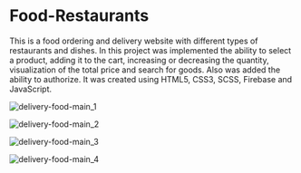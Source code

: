 # Food-Restaurants
This is a food ordering and delivery website with different types of restaurants and dishes. In this project was implemented the ability to select a product, adding it to the cart, increasing or decreasing the quantity, visualization of the total price and search for goods. Also was added the ability to authorize. It was created using HTML5, CSS3, SCSS, Firebase and JavaScript. 


![delivery-food-main_1](https://user-images.githubusercontent.com/78507597/193125945-9d0f1d04-a804-43e1-98c4-626b39dc1dc4.png)

![delivery-food-main_2](https://user-images.githubusercontent.com/78507597/193125987-3d67011a-d1c4-4193-bf66-07d18d8a7697.png)

![delivery-food-main_3](https://user-images.githubusercontent.com/78507597/193126003-8ecab5c4-2a1a-474d-b099-1a9fc9620d87.png)

![delivery-food-main_4](https://user-images.githubusercontent.com/78507597/193126035-447465a9-b33a-4b69-92ec-1d96edad45ba.png)
